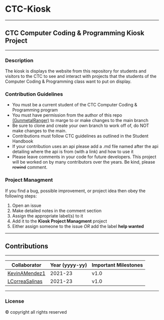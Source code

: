 # CTC-Kiosk
---
## CTC Computer Coding &amp; Programming Kiosk Project
---
### Description
The kiosk is displays the website from this repository for students and visitors to the CTC to see and interact with projects that the students of the Computer Coding & Programming class want to put on display.

### Contribution Guidelines
- You must be a current student of the CTC Computer Coding & Programming program
- You must have permission from the author of this repo [(GunmetalRanger)](https://github.com/GunmetalRanger) to marge to or make changes to the main branch
- Be sure to clone and create your own branch to work off of, do NOT make changes to the main.
- Contributions must follow CTC guidelines as outlined in the Student Handbook
- If your contribution uses an api please add a .md file named after the api detailing where the api is from (with a link) and how to use it
- Please leave comments in your code for future developers. This project will be worked on by many contributors over the years. Be kind, please ~~rewind~~ comment.

### Project Managment
If you find a bug, possible improvement, or project idea then obey the following steps:
 1.  Open an issue
 2.  Make detailed notes in the comment section 
 3.  Assign the appropriate label(s) to it
 4.  Add it to the **Kiosk Project Managment** project
 5.  Either assign someone to the issue *OR* add the label **help wanted**

---
## Contributions
---
| Collaborator | Year (yyyy-yy) | Important Milestones |
|-------------|--------------|----------------------|
|[KevinAMendez1](https://github.com/KevinAMendez1)|2021-23|v1.0|
|[LCorreaSalinas](https://github.com/LCorreaSalinas)|2021-23|v1.0|

---

### License
© copyright all rights reserved

